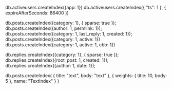 db.activeusers.createIndex({app: 1})
db.activeusers.createIndex({ "ts": 1 }, { expireAfterSeconds: 86400 })

db.posts.createIndex({category: 1}, { sparse: true });
db.posts.createIndex({author: 1, permlink: 1});
db.posts.createIndex({category: 1, last_reply: 1, created: 1});
db.posts.createIndex({category: 1, active: 1})
db.posts.createIndex({category: 1, active: 1, cbb: 1})

db.replies.createIndex({category: 1}, { sparse: true });
db.replies.createIndex({root_post: 1, created: 1});
db.replies.createIndex({author: 1, date: 1});

db.posts.createIndex(
  {
   title: "text",
   body: "text"
  },
  {
   weights: {
     title: 10,
     body: 5
   },
   name: "TextIndex"
  }
)
